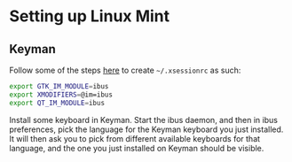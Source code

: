 # Setting up Linux Mint

## Keyman

Follow some of the steps [here](https://help.keyman.com/knowledge-base/101) to create `~/.xsessionrc` as such:

```bash
export GTK_IM_MODULE=ibus
export XMODIFIERS=@im=ibus
export QT_IM_MODULE=ibus
```

Install some keyboard in Keyman. Start the ibus daemon, and then in ibus preferences, pick the language for the Keyman keyboard you just installed. It will then ask you to pick from different available keyboards for that language, and the one you just installed on Keyman should be visible.
